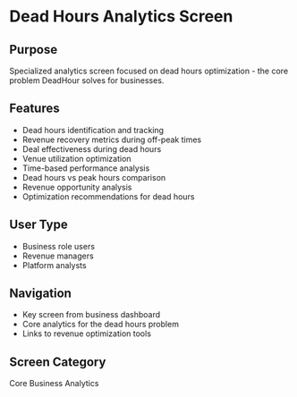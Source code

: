 # Dead Hours Analytics Screen

## Purpose
Specialized analytics screen focused on dead hours optimization - the core problem DeadHour solves for businesses.

## Features
- Dead hours identification and tracking
- Revenue recovery metrics during off-peak times
- Deal effectiveness during dead hours
- Venue utilization optimization
- Time-based performance analysis
- Dead hours vs peak hours comparison
- Revenue opportunity analysis
- Optimization recommendations for dead hours

## User Type
- Business role users
- Revenue managers
- Platform analysts

## Navigation
- Key screen from business dashboard
- Core analytics for the dead hours problem
- Links to revenue optimization tools

## Screen Category
Core Business Analytics